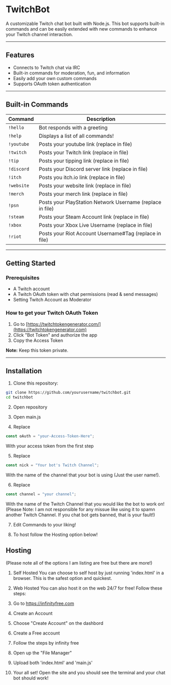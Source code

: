 # TwitchBot

A customizable Twitch chat bot built with Node.js. This bot supports built-in commands and can be easily extended with new commands to enhance your Twitch channel interaction.

---

## Features

- Connects to Twitch chat via IRC
- Built-in commands for moderation, fun, and information
- Easily add your own custom commands
- Supports OAuth token authentication

---

## Built-in Commands

| Command     | Description                          |
|-------------|------------------------------------|
| `!hello`    | Bot responds with a greeting              |
| `!help`     | Displays a list of all commands!          |
| `!youtube`  | Posts your youtube link (replace in file) |
| `!twitch`   | Posts your Twitch link (replace in file)  |
| `!tip`      | Posts your tipping link (replace in file) |
| `!discord`  | Posts your Discord server link (replace in file) |
| `!itch`     | Posts you itch.io link (replace in file) |
| `!website`  | Posts your website link (replace in file) |
| `!merch`    | Posts your merch link (replace in file) |
| `!psn`      | Posts your PlayStation Network Username (replace in file) |
| `!steam`    | Posts your Steam Account link (replace in file) |
| `!xbox`     | Posts your Xbox Live Username (replace in file) |
| `!riot`     | Posts your Riot Account Username#Tag (replace in file) |


---

## Getting Started

### Prerequisites

- A Twitch account
- A Twitch OAuth token with chat permissions (read & send messages)
- Setting Twitch Account as Moderator

### How to get your Twitch OAuth Token

1. Go to [https://twitchtokengenerator.com/](https://twitchtokengenerator.com)
2. Click "Bot Token" and authorize the app
3. Copy the Access Token

**Note:** Keep this token private.

---

## Installation

1. Clone this repository:

```bash
git clone https://github.com/yourusername/twitchbot.git
cd twitchbot
```
2. Open repository

3. Open main.js 

4. Replace
```JavaScript
const oAuth = "your-Access-Token-Here";
```
With your access token from the first step

5. Replace
```JavaScript
const nick = "Your bot's Twitch Channel";
```
With the name of the channel that your bot is using (Just the user name!).

6. Replace
```JavaScript
const channel = "your channel";
```
With the name of the Twitch Channel that you would like the bot to work on! (Please Note: I am not responsible for any missue like using it to spamn another Twitch Channel. If you chat bot gets banned, that is your fault!)

7. Edit Commands to your liking!

8. To host follow the Hosting option below!

## Hosting
(Please note all of the options I am listing are free but there are more!)

1. Self Hosted
You can choose to self host by just running 'index.html' in a browser. This is the safest option and quickest.

2. Web Hosted
You can also host it on the web 24/7 for free! Follow these steps:
  1. Go to https://infinityfree.com
  2. Create an Account
  3. Choose "Create Account" on the dashbord
  4. Create a Free account
  5. Follow the steps by infinity free
  6. Open up the "File Manager"
  7. Upload both 'index.html' and 'main.js'
  8. Your all set! Open the site and you should see the terminal and your chat bot should work!
